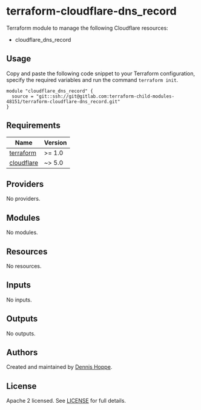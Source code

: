 # terraform-cloudflare-dns_record

Terraform module to manage the following Cloudflare resources:

* cloudflare_dns_record

## Usage

Copy and paste the following code snippet to your Terraform configuration,
specify the required variables and run the command `terraform init`.

```hcl
module "cloudflare_dns_record" {
  source = "git::ssh://git@gitlab.com:terraform-child-modules-48151/terraform-cloudflare-dns_record.git"
}
```

<!-- BEGIN_TF_DOCS -->
## Requirements

| Name | Version |
|------|---------|
| <a name="requirement_terraform"></a> [terraform](#requirement\_terraform) | >= 1.0 |
| <a name="requirement_cloudflare"></a> [cloudflare](#requirement\_cloudflare) | ~> 5.0 |

## Providers

No providers.

## Modules

No modules.

## Resources

No resources.

## Inputs

No inputs.

## Outputs

No outputs.
<!-- END_TF_DOCS -->

## Authors

Created and maintained by [Dennis Hoppe](https://gitlab.com/dhoppeIT).

## License

Apache 2 licensed. See [LICENSE](LICENSE) for full details.
